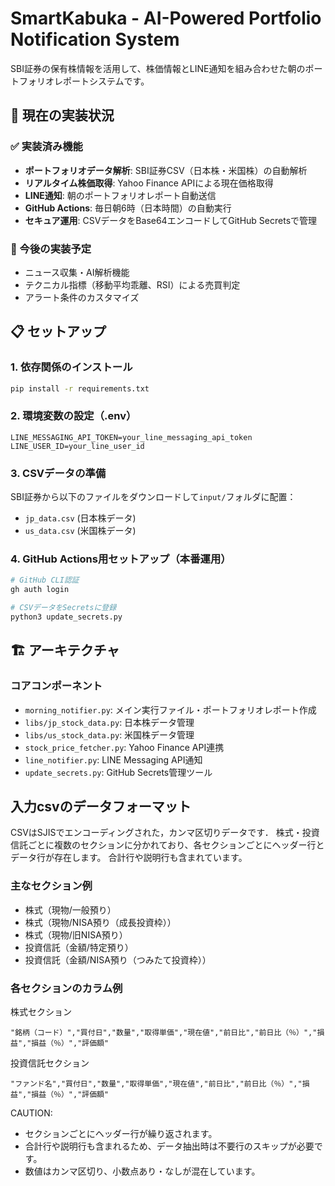 # SmartKabuka - AI-Powered Portfolio Notification System

SBI証券の保有株情報を活用して、株価情報とLINE通知を組み合わせた朝のポートフォリオレポートシステムです。

## 🚀 現在の実装状況

### ✅ 実装済み機能
- **ポートフォリオデータ解析**: SBI証券CSV（日本株・米国株）の自動解析
- **リアルタイム株価取得**: Yahoo Finance APIによる現在価格取得
- **LINE通知**: 朝のポートフォリオレポート自動送信
- **GitHub Actions**: 毎日朝6時（日本時間）の自動実行
- **セキュア運用**: CSVデータをBase64エンコードしてGitHub Secretsで管理

### 🔄 今後の実装予定
- ニュース収集・AI解析機能
- テクニカル指標（移動平均乖離、RSI）による売買判定
- アラート条件のカスタマイズ

## 📋 セットアップ

### 1. 依存関係のインストール
```bash
pip install -r requirements.txt
```

### 2. 環境変数の設定（.env）
```env
LINE_MESSAGING_API_TOKEN=your_line_messaging_api_token
LINE_USER_ID=your_line_user_id
```

### 3. CSVデータの準備
SBI証券から以下のファイルをダウンロードして`input/`フォルダに配置：
- `jp_data.csv` (日本株データ)
- `us_data.csv` (米国株データ)

### 4. GitHub Actions用セットアップ（本番運用）
```bash
# GitHub CLI認証
gh auth login

# CSVデータをSecretsに登録
python3 update_secrets.py
```

## 🏗️ アーキテクチャ

### コアコンポーネント
- `morning_notifier.py`: メイン実行ファイル・ポートフォリオレポート作成
- `libs/jp_stock_data.py`: 日本株データ管理
- `libs/us_stock_data.py`: 米国株データ管理
- `stock_price_fetcher.py`: Yahoo Finance API連携
- `line_notifier.py`: LINE Messaging API通知
- `update_secrets.py`: GitHub Secrets管理ツール

## 入力csvのデータフォーマット

CSVはSJISでエンコーディングされた，カンマ区切りデータです．
株式・投資信託ごとに複数のセクションに分かれており、各セクションごとにヘッダー行とデータ行が存在します。
合計行や説明行も含まれています。

### 主なセクション例

- 株式（現物/一般預り）
- 株式（現物/NISA預り（成長投資枠））
- 株式（現物/旧NISA預り）
- 投資信託（金額/特定預り）
- 投資信託（金額/NISA預り（つみたて投資枠））

### 各セクションのカラム例

株式セクション

```
"銘柄（コード）","買付日","数量","取得単価","現在値","前日比","前日比（％）","損益","損益（％）","評価額"
```

投資信託セクション

```
"ファンド名","買付日","数量","取得単価","現在値","前日比","前日比（％）","損益","損益（％）","評価額"
```

CAUTION: 

* セクションごとにヘッダー行が繰り返されます。
* 合計行や説明行も含まれるため、データ抽出時は不要行のスキップが必要です。
* 数値はカンマ区切り、小数点あり・なしが混在しています。